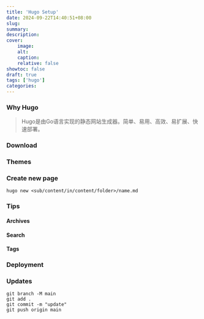 ```yaml
---
title: 'Hugo Setup'
date: 2024-09-22T14:40:51+08:00
slug:
summary:
description:
cover:
    image:
    alt:
    caption:
    relative: false
showtoc: false
draft: true
tags: ['hugo']
categories:
---
```


### Why Hugo
> Hugo是由Go语言实现的静态网站生成器。简单、易用、高效、易扩展、快速部署。



### Download


### Themes


### Create new page

```Linux
hugo new <sub/content/in/content/folder>/name.md
```


### Tips

#### Archives

#### Search

#### Tags




### Deployment



### Updates

```git
git branch -M main
git add .
git commit -m "update"
git push origin main
```